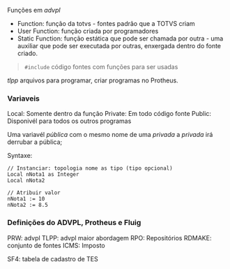 Funções em *advpl*

- Function: função da totvs - fontes padrão que a TOTVS criam
- User Function: função criada por programadores
- Static Function: função estática que pode ser chamada por outra - uma auxiliar que pode ser executada por outras, enxergada dentro do fonte criado.

> `#include` código fontes com funções para ser usadas

*tlpp* arquivos para programar, criar programas no Protheus.

### Variaveis
Local: Somente dentro da função
Private: Em todo código fonte
Public: Disponivél para todos os outros programas

Uma variavél *pública* com o mesmo nome de uma *privada* a *privada* irá derrubar a pública;

Syntaxe:

```tlpp
// Instanciar: topologia nome as tipo (tipo opcional)
Local nNota1 as Integer
Local nNota2

// Atribuir valor
nNota1 := 10
nNota2 := 8.5
```

### Definições do ADVPL, Protheus e Fluig
PRW: advpl
TLPP: advpl maior abordagem
RPO: Repositórios
RDMAKE: conjunto de fontes
ICMS: Imposto

SF4: tabela de cadastro de TES